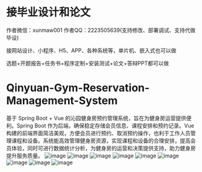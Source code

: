 # 接毕业设计和论文
作者微信：xunmaw001  作者QQ：2223505639(支持修改、部署调试、支持代做毕设)

接网站设计、小程序、H5、APP、各种系统等，单片机、嵌入式也可以做

选题+开题报告+任务书+程序定制+安装测试+论文+答辩PPT都可以做
# Qinyuan-Gym-Reservation-Management-System
基于 Spring Boot + Vue 的沁园健身房预约管理系统，旨在为健身房运营提供便利。Spring Boot 作为后端，确保稳定存储会员信息、课程安排和预约记录。Vue 构建的前端界面简洁美观，方便会员进行预约、取消预约操作，也利于工作人员管理课程和设备。系统能高效管理健身房资源，实现课程和设备的合理安排，提高会员体验，同时可进行数据统计分析，为健身房的运营和决策提供支持，助力健身房提升服务质量。
![image](https://github.com/user-attachments/assets/566abe89-c662-4545-9258-3a3774a11e29)
![image](https://github.com/user-attachments/assets/33da8fd7-7d9c-49de-a900-43de64286b64)
![image](https://github.com/user-attachments/assets/a4e1a6e7-1023-4950-aa08-de07a860dcdc)
![image](https://github.com/user-attachments/assets/81939f60-909f-4a7d-89b5-af28659e83ac)
![image](https://github.com/user-attachments/assets/8cf8a60f-6ed0-4546-8cbe-3166dd437f35)
![image](https://github.com/user-attachments/assets/c6cfccaf-600b-488f-8f99-fe22b8a31aaa)
![image](https://github.com/user-attachments/assets/103f70e5-38ca-4f14-a190-9682f4e67dca)
![image](https://github.com/user-attachments/assets/b4ee4d27-cd18-4534-8f0d-c9408fd686cf)
![image](https://github.com/user-attachments/assets/f9663efa-b21d-467b-994e-ff6315c1373d)
